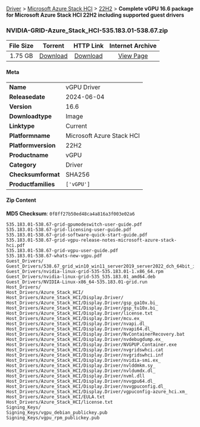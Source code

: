 
[Driver](/README.md)  >  [Microsoft Azure Stack HCI](/index/Driver/Microsoft_Azure_Stack_HCI.md)  >  [22H2](/index/Driver/Microsoft_Azure_Stack_HCI/22H2.md)  >  **Complete vGPU 16.6 package for Microsoft Azure Stack HCI 22H2 including supported guest drivers**


### NVIDIA-GRID-Azure_Stack_HCI-535.183.01-538.67.zip

| **File Size** | **Torrent**  | **HTTP Link** | **Internet Archive** |
|:-------------:|:------------:|:-------------:|:--------------------:|
| 1.75 GB |  [Download](https://archive.org/download/nvgpu_NVIDIA-GRID-Azure_Stack_HCI-535.183.01-538.67.zip/nvgpu_NVIDIA-GRID-Azure_Stack_HCI-535.183.01-538.67.zip_archive.torrent)       | [Download](https://archive.org/compress/nvgpu_NVIDIA-GRID-Azure_Stack_HCI-535.183.01-538.67.zip) | [View Page](https://archive.org/details/nvgpu_NVIDIA-GRID-Azure_Stack_HCI-535.183.01-538.67.zip)       |

#### Meta

<table>
<tr><td><strong>Name</strong></td><td>vGPU Driver</td></tr>
<tr><td><strong>Releasedate</strong></td><td>2024-06-04</td></tr>
<tr><td><strong>Version</strong></td><td>16.6</td></tr>
<tr><td><strong>Downloadtype</strong></td><td>Image</td></tr>
<tr><td><strong>Linktype</strong></td><td>Current</td></tr>
<tr><td><strong>Platformname</strong></td><td>Microsoft Azure Stack HCI</td></tr>
<tr><td><strong>Platformversion</strong></td><td>22H2</td></tr>
<tr><td><strong>Productname</strong></td><td>vGPU</td></tr>
<tr><td><strong>Category</strong></td><td>Driver</td></tr>
<tr><td><strong>Checksumformat</strong></td><td>SHA256</td></tr>
<tr><td><strong>Productfamilies</strong></td><td><code>['vGPU']</code></td></tr>
</table>

#### Zip Content

**MD5 Checksum**: `0f8ff27b50ed48ca4a816a3f003e02a6`

```text
535.183.01-538.67-grid-gpumodeswitch-user-guide.pdf
535.183.01-538.67-grid-licensing-user-guide.pdf
535.183.01-538.67-grid-software-quick-start-guide.pdf
535.183.01-538.67-grid-vgpu-release-notes-microsoft-azure-stack-hci.pdf
535.183.01-538.67-grid-vgpu-user-guide.pdf
535.183.01-538.67-whats-new-vgpu.pdf
Guest_Drivers/
Guest_Drivers/538.67_grid_win10_win11_server2019_server2022_dch_64bit_international.exe
Guest_Drivers/nvidia-linux-grid-535-535.183.01-1.x86_64.rpm
Guest_Drivers/nvidia-linux-grid-535_535.183.01_amd64.deb
Guest_Drivers/NVIDIA-Linux-x86_64-535.183.01-grid.run
Host_Drivers/
Host_Drivers/Azure_Stack_HCI/
Host_Drivers/Azure_Stack_HCI/Display.Driver/
Host_Drivers/Azure_Stack_HCI/Display.Driver/gsp_ga10x.bi_
Host_Drivers/Azure_Stack_HCI/Display.Driver/gsp_tu10x.bi_
Host_Drivers/Azure_Stack_HCI/Display.Driver/license.txt
Host_Drivers/Azure_Stack_HCI/Display.Driver/mcu.ex_
Host_Drivers/Azure_Stack_HCI/Display.Driver/nvapi.dl_
Host_Drivers/Azure_Stack_HCI/Display.Driver/nvapi64.dl_
Host_Drivers/Azure_Stack_HCI/Display.Driver/NvContainerRecovery.bat
Host_Drivers/Azure_Stack_HCI/Display.Driver/nvdebugdump.ex_
Host_Drivers/Azure_Stack_HCI/Display.Driver/NVGPUP.Container.exe
Host_Drivers/Azure_Stack_HCI/Display.Driver/nvgridswhci.cat
Host_Drivers/Azure_Stack_HCI/Display.Driver/nvgridswhci.inf
Host_Drivers/Azure_Stack_HCI/Display.Driver/nvidia-smi.ex_
Host_Drivers/Azure_Stack_HCI/Display.Driver/nvlddmkm.sy_
Host_Drivers/Azure_Stack_HCI/Display.Driver/nvldumdx.dl_
Host_Drivers/Azure_Stack_HCI/Display.Driver/nvml.dll
Host_Drivers/Azure_Stack_HCI/Display.Driver/nvvgpu64.dl_
Host_Drivers/Azure_Stack_HCI/Display.Driver/nvvgpuconfig.dl_
Host_Drivers/Azure_Stack_HCI/Display.Driver/vgpuconfig-azure_hci.xm_
Host_Drivers/Azure_Stack_HCI/EULA.txt
Host_Drivers/Azure_Stack_HCI/license.txt
Signing_Keys/
Signing_Keys/vgpu_debian_publickey.pub
Signing_Keys/vgpu_rpm_publickey.pub
```